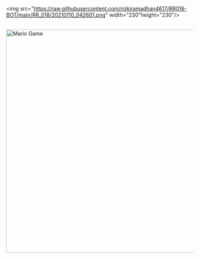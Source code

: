 
<img src="https://raw.githubusercontent.com/rizkiramadhan4617/RR018-BOT/main/RR_018/20210110_042601.png" width="230"height="230"/>
</p>
<br>

<img src="https://github.com/TheDudeThatCode/TheDudeThatCode/blob/master/Assets/Mario_Gameplay.gif" alt="Mario Game" width="600" />
